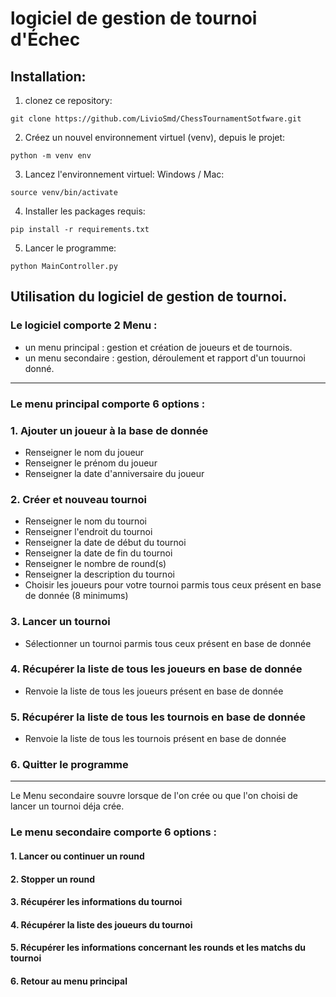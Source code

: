 # logiciel de gestion de tournoi d'Échec

## Installation:
1. clonez ce repository:
```
git clone https://github.com/LivioSmd/ChessTournamentSotfware.git
```
2. Créez un nouvel environnement virtuel (venv), depuis le projet:
```
python -m venv env
```
3. Lancez l'environnement virtuel:
Windows / Mac:
```
source venv/bin/activate
```

4. Installer les packages requis:
```
pip install -r requirements.txt
```

5. Lancer le programme:
```
python MainController.py
```

## Utilisation du logiciel de gestion de tournoi.
### Le logiciel comporte 2 Menu : 
- un menu principal : gestion et création de joueurs et de tournois.
- un menu secondaire : gestion, déroulement et rapport d'un touurnoi donné.

---
### Le menu principal comporte 6 options :
### 1. Ajouter un joueur à la base de donnée
- Renseigner le nom du joueur
- Renseigner le prénom du joueur
- Renseigner la date d'anniversaire du joueur
### 2. Créer et nouveau tournoi
- Renseigner le nom du tournoi
- Renseigner l'endroit du tournoi
- Renseigner la date de début du tournoi
- Renseigner la date de fin du tournoi
- Renseigner le nombre de round(s)
- Renseigner la description du tournoi
- Choisir les joueurs pour votre tournoi parmis tous ceux présent en base de donnée (8 minimums)
### 3. Lancer un tournoi
- Sélectionner un tournoi parmis tous ceux présent en base de donnée
### 4. Récupérer la liste de tous les joueurs en base de donnée
- Renvoie la liste de tous les joueurs présent en base de donnée
### 5. Récupérer la liste de tous les tournois en base de donnée
- Renvoie la liste de tous les tournois présent en base de donnée
### 6. Quitter le programme

---
Le Menu secondaire souvre lorsque de l'on crée ou que l'on choisi de lancer un tournoi déja crée.
### Le menu secondaire comporte 6 options :
#### 1. Lancer ou continuer un round
#### 2. Stopper un round
#### 3. Récupérer les informations du tournoi
#### 4. Récupérer la liste des joueurs du tournoi
#### 5. Récupérer les informations concernant les rounds et les matchs du tournoi
#### 6. Retour au menu principal
